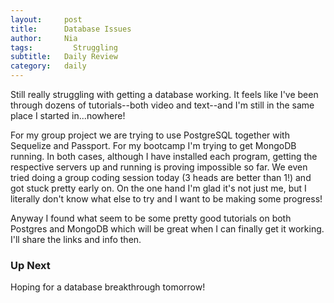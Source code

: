 ```yaml
---
layout:     post
title:      Database Issues
author:     Nia
tags: 		  Struggling
subtitle:  	Daily Review
category:   daily
---
```


Still really struggling with getting a database working. It feels like I've been through dozens of tutorials--both video and text--and I'm still in the same place I started in...nowhere!

For my group project we are trying to use PostgreSQL together with Sequelize and Passport. For my bootcamp I'm trying to get MongoDB running. In both cases, although I have installed each program, getting the respective servers up and running is proving impossible so far. We even tried doing a group coding session today (3 heads are better than 1!) and got stuck pretty early on. On the one hand I'm glad it's not just me, but I literally don't know what else to try and I want to be making some progress!

Anyway I found what seem to be some pretty good tutorials on both Postgres and MongoDB which will be great when I can finally get it working. I'll share the links and info then.

### Up Next

Hoping for a database breakthrough tomorrow!
